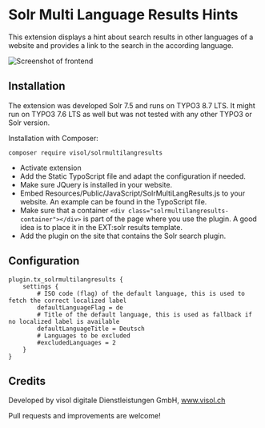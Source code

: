 Solr Multi Language Results Hints
==========================================

This extension displays a hint about search results in other languages of a website and provides a link to the search in the according language.

![Screenshot of frontend](https://raw.github.com/visol/ext-solrmultilangresults/master/Documentation/frontend.png)

Installation
------------

The extension was developed Solr 7.5 and runs on TYPO3 8.7 LTS. It might run on TYPO3 7.6 LTS as well but was not tested with any other TYPO3 or Solr version.

Installation with Composer:

```composer require visol/solrmultilangresults```

* Activate extension
* Add the Static TypoScript file and adapt the configuration if needed.
* Make sure JQuery is installed in your website.
* Embed Resources/Public/JavaScript/SolrMultiLangResults.js to your website. An example can be found in the TypoScript file.
* Make sure that a container ```<div class="solrmultilangresults-container"></div>``` is part of the page where you use the plugin. A good idea is to place it in the EXT:solr results template.
* Add the plugin on the site that contains the Solr search plugin.

Configuration
----------
	plugin.tx_solrmultilangresults {
		settings {
			# ISO code (flag) of the default language, this is used to fetch the correct localized label
			defaultLanguageFlag = de
			# Title of the default language, this is used as fallback if no localized label is available
			defaultLanguageTitle = Deutsch
			# Languages to be excluded
			#excludedLanguages = 2
		}
	}

Credits
--------

Developed by visol digitale Dienstleistungen GmbH, www.visol.ch

Pull requests and improvements are welcome!
